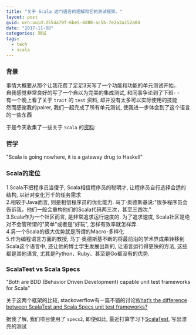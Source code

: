 ```yaml
---
title: "关于 Scala 这门语言的理解和它的测试框架。"
layout: post
guid: urn:uuid:2554a79f-6be5-4d80-ac5b-7e2a3a152a04
date: "2017-11-08"
categories: 测试
tags:
  - tech
  - scala
---
```


### 背景
    
事情大概要从那个让我花费了足足3天写了一个功能和功能的单元测试开始..    
自我感觉非常良好的写了一个自以为完美的集成测试, 和同事争论到了下班- -      
有一个晚上看了关于 `trait` 的 `test` 资料, 却并没有太多可以实际使用的技能   
然而感谢我的pairer, 我们一起完成了所有单元测试, 使我进一步体会到了这个语言的一些东西    
    
于是今天收集了一些关于 `Scala` 的[资料](https://www.zhihu.com/question/19748408):  
      
### 哲学  
    
"Scala is going nowhere, it is a gateway drug to Haskell"  
    
### Scala的定位  
    
1.Scala不把程序员当傻子, Scala相信程序员的聪明才, 让程序员自行选择合适的结构, 以针对变化万千的任务需求  
2.相较于Java而言, 则是相信程序员的优化能力. 马丁·奥德斯基说:"很多程序员会告诉我，他们一般会重构他们的Scala代码两三次，甚至三四次."   
3.Scala作为一个社区而言, 是非常追求运行速度的. 为了追求速度, Scala社区是绝对不会管所谓的"简单"或者是"好玩", 怎样有效率就怎样弄.  
4.另一个Scala的很大优势就是所谓的Macro-多样化  
5.作为编程语言方面的教授, 马丁·奥德斯基不断的将最前沿的学术界成果转移到Scala这个语言中, 还让他的博士学生发展出新的, 让语言运行得更快的方法, 这些都是其他语言, 尤其是Python、Ruby、甚至是Go都没有的优势.  

### ScalaTest vs Scala Specs 
        
"Both are BDD (Behavior Driven Development) capable unit test frameworks for Scala"    
         
关于这两个框架的比较, stackoverflow有一篇不错的讨论[What’s the difference between ScalaTest and Scala Specs unit test frameworks?
](https://stackoverflow.com/questions/2220815/what-s-the-difference-between-scalatest-and-scala-specs-unit-test-frameworks)    
    
据我了解, 我们项目使用了 `specs2`, 即便如此, 最近打算学习下[ScalaTest](https://github.com/scalatest/scalatest), 写出漂亮的测试  






